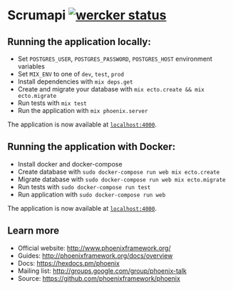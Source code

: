 # Scrumapi [![wercker status](https://app.wercker.com/status/05b8bd585249901be521f06e666d50f5/m/master "wercker status")](https://app.wercker.com/project/byKey/05b8bd585249901be521f06e666d50f5)

## Running the application locally:

  * Set `POSTGRES_USER`, `POSTGRES_PASSWORD`, `POSTGRES_HOST` environment variables
  * Set `MIX_ENV` to one of `dev`, `test`, `prod`
  * Install dependencies with `mix deps.get`
  * Create and migrate your database with `mix ecto.create && mix ecto.migrate`
  * Run tests with `mix test`
  * Run the application with `mix phoenix.server`

The application is now available at [`localhost:4000`](http://localhost:4000).

## Running the application with Docker:

  * Install docker and docker-compose
  * Create database with `sudo docker-compose run web mix ecto.create`
  * Migrate database with `sudo docker-compose run web mix ecto.migrate`
  * Run tests with `sudo docker-compose run test`
  * Run application with `sudo docker-compose run web`

The application is now available at [`localhost:4000`](http://localhost:4000).

## Learn more

  * Official website: http://www.phoenixframework.org/
  * Guides: http://phoenixframework.org/docs/overview
  * Docs: https://hexdocs.pm/phoenix
  * Mailing list: http://groups.google.com/group/phoenix-talk
  * Source: https://github.com/phoenixframework/phoenix
